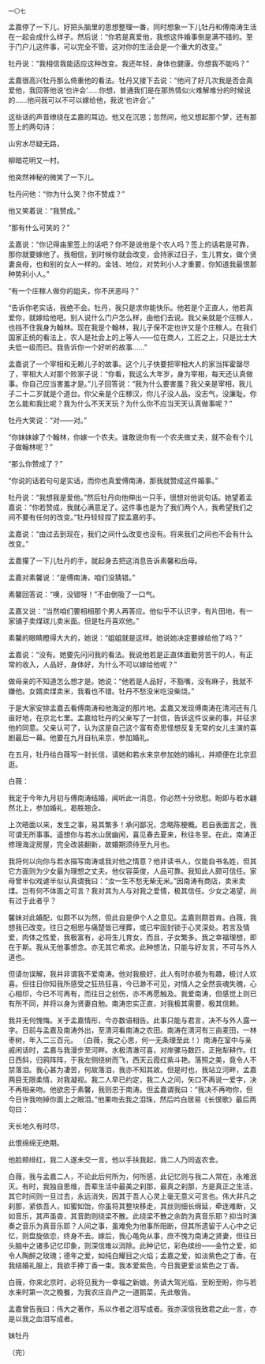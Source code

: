     一〇七 

   孟嘉停了一下儿，好把头脑里的思想整理一番，同时想象一下儿牡丹和傅南涛生活在一起会成什么样子。然后说：“你若是真爱他，我想这件婚事倒是满不错的。至于门户儿这件事，可以完全不管。这对你的生活会是一个重大的改变。”

   牡丹说：“我相信我能适应这种改变。我还年轻，身体也健康。你想我不能吗？”

   孟嘉很高兴牡丹那么倚重他的看法。牡丹又接下去说：“他问了好几次我是否会真爱他，我回答他说‘也许会’……你想，普通我们是在那热情似火难解难分的时候说的……他问我可以不可以嫁给他，我说‘也许会’。”

   这些话的声音缭绕在孟嘉的耳边。他又在沉思；忽然间，他又想起那个梦，还有那签上的两句诗：

   山穷水尽疑无路，

   柳暗花明又一村。

   他突然神秘的微笑了一下儿。

   牡丹问他：“你为什么笑？你不赞成？”

   他又笑着说：“我赞成。”

   “那有什么可笑的？”

   孟嘉说：“你记得庙里签上的话吧？你不是说他是个农人吗？签上的话若是可靠，那你就要嫁他了。我相信，到时候你就会改变，会持家过日子，生儿育女，做个贤妻良母，也和别的女人一样的。金钱、地位，对势利小人才重要，你知道我最恨那种势利小人。”

   “有一个庄稼人做你的姐夫，你不厌恶吗？”

   “告诉你老实话，我绝不会。牡丹，我只是求你能快乐。他若是个正直人，他若真爱你，就嫁给他吧。别人说什么门户怎么样，由他们去说。我父亲就是个庄稼人，也挡不住我身为翰林。现在我是个翰林，我儿子保不定也许又是个庄稼人。在我们国家正统的看法上，农人是社会上的上等人——位在商人，工匠之上，只是比士大夫低一级而已。我告诉你一个好听的故事……”

   孟嘉说了一个宰相和无赖儿子的故事。这个儿子快要把宰相大人的家当挥霍罄尽了，宰相大人对那个败家子说：“你看，我这么大年岁，身为宰相，每天还认真做事。你自己应当害羞才是。”儿子回答说：“我为什么要害羞？我父亲是宰相，我儿子二十二岁就是个道台。你父亲是个庄稼汉，你儿子没人品，没志气，没廉耻。你怎么能和我比呢？我为什么不天天玩？为什么你不应当天天认真做事呢？”

   牡丹大笑说：“对——对。”

   “你妹妹嫁了个翰林，你嫁一个农夫。谁敢说你有一个农夫做丈夫，就不会有个儿子做翰林呢？”

   “那么你赞成了？”

   “你说的话若句句是实话，而你也真爱傅南涛，那我就赞成这件婚事。”

   牡丹说：“我想我是爱他。”然后牡丹向他伸出一只手，很想对他说句话。她望着孟嘉说：“你若赞成，我就心满意足了。这件事也是为了我们两个人，我希望我们之间不要有任何的改变。”牡丹轻轻捏了捏孟嘉的手。

   孟嘉说：“由过去到现在，我们之间什么改变也没有。将来我们之间也不会有什么改变。”

   孟嘉攥了一下儿牡丹的手，就起身去把这消息告诉素馨和岳母。

   孟嘉对素馨说：“是傅南涛，咱们没猜错。”

   素馨回答说：“噢，没错呀！”不由倒吸了一口气。

   孟嘉又说：“当然咱们要相相那个男人再答应。他似乎不认识字，有片田地，有一家铺子卖煤球儿卖米面。但是牡丹喜欢他。”

   素馨的眼睛瞪得大大的，她说：“姐姐就是这样。她说她决定要嫁给他了吗？”

   孟嘉说：“没有。她要先问问我的看法。我说他若是正直体面勤劳苦干的人，有正常的收入，人品好，身体好，为什么不可以嫁给他呢？”

   做母亲的不知道怎么想才是。她说：“他若是人品好，不豁嘴，没有麻子，我就不嫌他。女婿卖煤卖米，我看也不错。牡丹不愁没米吃没柴烧。”

   于是大家安排孟嘉去看傅南涛和他海淀的那片地。孟嘉又发现傅南涛在清河还有几亩好地，在京北七里。孟嘉给牡丹的父亲写了一封信，告诉这件议亲的事，并征求他的同意。父亲认可了，认为这是自己这个富有奇思怪想反复无常的女儿主演的喜剧最后一幕。他要在九月自杭来京，参加婚礼。

   在五月，牡丹给白薇写一封长信，请她和若水来京参加她的婚礼，并顺便在北京逛逛。

   白薇：

   我定于今年九月初与傅南涛结婚，闻听此一消息，你必然十分欣慰。盼即与若水翩然北上，参加婚礼，曷胜翘企。

   上次晤面以来，发生之事，易其繁多！承问鄙况，念略陈梗概。若自表面言之，我可谓无所事事。遥想你与若水山居幽闲，喜见春去夏来，秋往冬至。在此，南涛正修理海淀房屋，完全改装翻新，故婚期须待至九月也。

   我将何以向你与若水描写南涛或我对他之情意？他非读书人，仅能自书名姓，但其它方面则为少女最为理想之丈夫。他仪容英俊，人品可靠。我知此人颇可信任。家母曾半似戏谑半似认真谓我曰：“汝一生不愁无柴无米。”因南涛有商店，卖米卖煤。岂有何不体面之可言？我对其为人与对我之爱情，极其信任。少女之渴望，尚有过于此者乎？

   馨妹对此婚配，似颇不以为然，但此自是伊个人之意见。孟嘉则颇首肯。白薇，我想我已改变。往日之相思与痛楚皆已埋葬，或已牢固封锁于心灵深处。若言及情爱，肉体之性爱，我极富有，必将生儿育女，而且，子女繁多。我之幸福理想，即在于斯。我从无他事想念。亦无其它希求。此种想法，只能与好友言，不可与外人道也。

   但请勿误解，我并非谓我不爱南涛。他对我极好，此人有时亦极为有趣，极讨人欢喜。但往日你知我所感受之狂热狂喜，今已渺不可见，对情人之全然丧魂失魄，心心相印，今已不可再有，而往日之创伤，亦不再愿触及。我爱南涛，但感觉上则已有所不同，并将以身为贤妻自勉。南涛忠实正直，对我极其需要，极其信赖。

   我并无何愧悔。关于孟嘉情形，今亦数语相告。此事只能与君言，决不与外人露一字。日前与孟嘉及南涛外出，至清河看南涛之农田。南涛在清河有三亩麦田，一林枣树，年入二三百元。 （白薇，我之心思，何一无条理至此！）南涛在室中与亲戚闲话时，孟嘉与我漫步至河畔。水极清澈可喜，对岸骡马数匹，正拖犁耕作。红日西斜，归鸦阵阵，于我左侧绕树而飞，西天云霞红紫斗艳。落照之美，竟令人不禁落泪。我心甚为凄苦，何故落泪，我亦不知其故。但是时也，我站立河畔，孟嘉两目无限柔情，对我凝视。我二人早已约定，我二人之间，矢口不再说一爱字，决不再相亲吻。他欲忠于素馨，我则忠于南涛。但孟嘉谓我曰：“我决不再吻你，但今日许我吻掉你面上之眼泪。”他果吻去我之泪珠，然后吟白居易《长恨歌》最后两句曰：

   天长地久有时尽，

   此恨绵绵无绝期。

   他脸颊绯红，我二人遂未交一言。他以手扶我起，我二人乃同返农舍。

   白薇，我与孟嘉二人，不论此后何所为，何所感，此记忆则与我二人常在，永难泯灭。有时，我独自思维，吾辈生活中最美之刹那，最真之刹那，方是真正之生活，其它时间则一旦过去，永远消失，因其于吾人心灵上毫无意义可言也。伟大非凡之刹那，紧依吾人，如蜜如饴，你虽将其整块移走，其丝则细长绵延，牵连难断，又如音乐，其声虽杳，其音韵则绕梁不散。此绕梁不散之余韵为真音乐耶？抑当时演奏之音乐为真音乐耶？人间之事，虽难免为他事所阻断，但其所遗留于人心中之记忆，则盘旋依恋，终身不去。嫁后，我心黾免从事，庶不愧为南涛之贤妻，但往日头脑中之诸多记忆印象，则深信难以消除。此种记忆，彩色缤纷——金竹之爱，如令人陶醉之玫瑰；德年之爱，如纯白耀目之火焰；孟嘉之爱，如淡紫色之丁香。在我结婚礼服上，我欲手捧丁香一束。我本爱紫色，今日我更爱淡紫色之丁香。

   白薇，你来北京时，必将见我为一幸福之新娘。务请大驾光临，至盼至盼，你与若水来时第一次之晚餐，为我农庄自产之一道鹅菜，先此敬告。

   孟嘉曾告我曰：伟大之著作，系以作者之泪写成者。我亦深信我致君之此一言，亦是以我之血泪写成者。

   妹牡丹

   （完）

